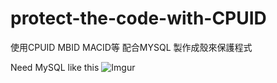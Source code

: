 # protect-the-code-with-CPUID
使用CPUID MBID MACID等 配合MYSQL 製作成殼來保護程式  

Need MySQL like this
![Imgur](https://i.imgur.com/FQfD9LS.jpg)

